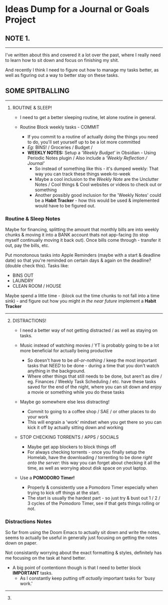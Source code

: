 # Ideas Dump for a Journal or Goals Project

## NOTE 1.
- - -
I've written about this and covered it a lot over the past, where I really need to learn how to sit down and focus on finishing my shit. 

And recently I think I need to figure out how to manage my tasks better, as well as figuring out a way to better stay on these tasks.

## SOME SPITBALLING
- - -
1. ROUTINE & SLEEP!

   * I need to get a better sleeping routine, let alone routine in general.
   
   * Routine Block weekly tasks - COMMIT
     - If you commit to a routine of actually doing the things you need to do, you'll set yourself up to be a lot more committed
     - *Eg:* BINS! / Groceries / Budget / 
     * **WEEKLY NOTES:** Setup a *'Weekly Budget'* in Obsidian - Using Periodic Notes plugin / Also include a *'Weekly Reflection / Journal'*
       - So instead of something like this - it's dumped weekly: That way you can track these things week-to-week
       - Maybe a cool inclusion to the *Weekly Note* are the Unclutter Notes / Cool things & Cool websites or videos to check out or something
       - Another possibly good inclusion for the 'Weekly Notes' could be a **Habit Tracker** - how this would be used & implemented would have to be figured out.


### Routine & Sleep Notes
Maybe for financing, splitting the amount that monthly bills are into weekly chunks & moving it into a BANK account thats not app-facing (to stop myself continually moving it back out). Once bills come through - transfer it out, pay the bills, etc.

Put monotonous tasks into Apple Reminders (maybe with a start & deadline date) so that you're reminded on certain days & again on the deadline? (double check this).
Tasks like:
- BINS OUT
- LAUNDRY
- CLEAN ROOM / HOUSE

Maybe spend a little time - (block out the time chunks to not fall into a time sink) - and figure out how you might *in the near future* implement a **Habit Tracker**

- - -
2. DISTRACTIONS!

   * I need a better way of not getting distracted / as well as staying on tasks.
   
   * Music instead of watching movies / YT is probably going to be a lot more beneficial for actually being productive
     - So doesn't have to be *all-or-nothing* / keep the most important tasks that *NEED* to be done - during a time that you don't watch anything in the background.
     - Where other things that still needs to be done, but aren't as dire / eg. Finances / Weekly Task Scheduling / etc. have these tasks saved for the end of the night, where you can sit down and enjoy a movie or something while you do these tasks
   
   * Maybe go somewhere else less distracting!
     - Commit to going to a coffee shop / SAE / or other places to do your work
     - This will engrain a 'work' mindset when you get there so you can kick it off by actually sitting down and working
     
   * STOP CHECKING TORRENTS / APPS / SOCIALS
     - Maybe get app blockers to block things off
     - For always checking torrents - once you finally setup the Homelab, have the downloading / torrenting to be done *right onto the server:*  this way you can forget about checking it all the time, as well as worrying about disk space on yout laptop.

   * Use a **POMODORO Timer!**
     - Properly & consistently use a Pomodoro Timer especially when trying to kick off things at the start. 
     - The start is usually the hardest part - so just try & bust out 1 / 2 / 3 cycles of the Pomodoro Timer, see if that gets things rolling or not.


### Distractions Notes
So far from using the Doom Emacs to actually sit down and write the notes, seems to actually be useful in generally just focusing on getting the notes down on paper. 

Not consistantly worrying about the exact formatting & styles, definitely has me focusing on the task at hand better.

* A big point of contentionn though is that I need to better block **IMPORTANT** tasks. 
  - As I constantly keep putting off *actually* important tasks for 'busy work.'

- - -
3. 


